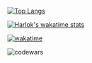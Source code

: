 [![Top Langs](https://github-readme-stats.vercel.app/api/top-langs/?username=MoonAmon&layout=compact)](https://github.com/MoonAmon/github-readme-stats)

 [![Harlok's wakatime stats](https://github-readme-stats.vercel.app/api/wakatime?username=MoonAmon)](https://github.com/anuraghazra/github-readme-stats)

[![wakatime](https://wakatime.com/badge/user/a4a36a3b-3e8f-4d13-b8a8-13603123e837.svg)](https://wakatime.com/@a4a36a3b-3e8f-4d13-b8a8-13603123e837)

![codewars](https://www.codewars.com/users/MoonAmon/badges/large)

